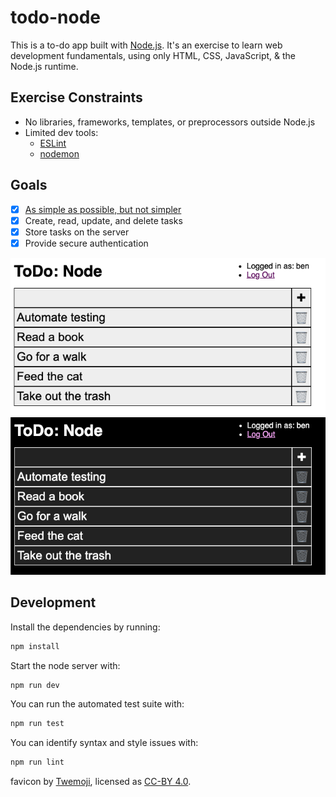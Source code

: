 # todo-node

This is a to-do app built with [Node.js](https://nodejs.org/). It's an exercise
to learn web development fundamentals, using only HTML, CSS, JavaScript, &
the Node.js runtime.

## Exercise Constraints
- No libraries, frameworks, templates, or preprocessors outside Node.js
- Limited dev tools:
  - [ESLint](https://www.npmjs.com/package/eslint)
  - [nodemon](https://www.npmjs.com/package/nodemon)

## Goals
- [x] [As simple as possible, but not simpler](https://quoteinvestigator.com/2011/05/13/einstein-simple/)
- [x] Create, read, update, and delete tasks
- [x] Store tasks on the server
- [x] Provide secure authentication

![ToDo app screenshot - light mode](screenshots/todo-light.png)
![ToDo app screenshot - dark mode](screenshots/todo-dark.png)

## Development
Install the dependencies by running:
```sh
npm install
```
Start the node server with:
```sh
npm run dev
```
You can run the automated test suite with:
```sh
npm run test
```
You can identify syntax and style issues with:
```sh
npm run lint
```

favicon by [Twemoji](https://twemoji.twitter.com/), licensed as [CC-BY
4.0](https://creativecommons.org/licenses/by/4.0/).
